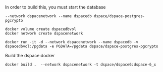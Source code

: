 In order to build this, you must start the database

    --network dspacenetwork --name dspacedb dspace/dspace-postgres-pgcrypto

```
docker volume create dspacedbvol
docker network create dspacenetwork

docker run -it -d --network dspacenetwork --name dspacedb -v dspacedbvol:/pgdata -e PGDATA=/pgdata dspace/dspace-postgres-pgcrypto
```

Build the dspace docker

```
docker build .  --network dspacenetwork -t dspace/dspace6:dspace-6_x
```
